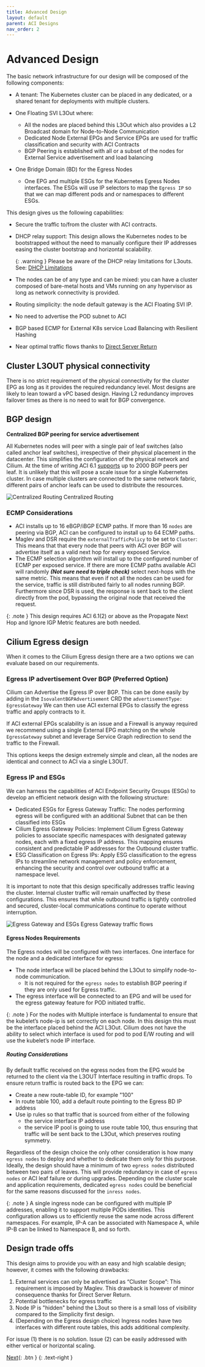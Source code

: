 ```yaml
---
title: Advanced Design
layout: default
parent: ACI Designs
nav_order: 2
---
```


# Advanced Design

The basic network infrastructure for our design will be composed of the following components:

* A tenant: The Kubernetes cluster can be placed in any dedicated, or a shared tenant for deployments with multiple clusters.
* One Floating SVI L3Out where:
  * All the nodes are placed behind this L3Out which also provides a L2 Broadcast domain for Node-to-Node Communication
  * Dedicated Node External EPGs and Service EPGs are used for traffic classification and security with ACI Contracts
  * BGP Peering is established with all or a subset of the nodes for External Service advertisement and load balancing

* One Bridge Domain (BD) for the Egress Nodes
  * One EPG and multiple ESGs for the Kubernetes Egress Nodes interfaces. The ESGs will use IP selectors to map the `Egress IP` so that we can map different pods and or namespaces to different ESGs.

This design gives us the following capabilities:

* Secure the traffic to/from the cluster with ACI contracts.
* DHCP relay support: This design allows the Kubernetes nodes to be bootstrapped without the need to manually configure their IP addresses easing the cluster bootstrap and horizontal scalability. 

  {: .warning } 
  Please be aware of the DHCP relay limitations for L3outs. See: [DHCP Limitations](https://www.cisco.com/c/en/us/td/docs/dcn/aci/apic/6x/basic-configuration/cisco-apic-basic-configuration-guide-61x/provisioning-core-aci-fabric-services-61x.html#guidelines-and-limitations-for-a-dhcp-relay-policy)

* The nodes can be of any type and can be mixed: you can have a cluster composed of bare-metal hosts and VMs running on any hypervisor as long as network connectivity is provided.
* Routing simplicity: the node default gateway is the ACI Floating SVI IP.
* No need to advertise the POD subnet to ACI
* BGP based ECMP for External K8s service Load Balancing with Resilient Hashing
* Near optimal traffic flows thanks to [Direct Server Return](/cilium-dc-design/docs/fabric_agnostic_features/#direct-server-return)

## Cluster L3OUT physical connectivity

There is no strict requirement of the physical connectivity for the cluster EPG as long as it provides the required redundancy level. Most designs are likely to lean toward a vPC based design. Having L2 redundancy improves failover times as there is no need to wait for BGP convergence.

## BGP design
**Centralized BGP peering for service advertisement**

All Kubernetes nodes will peer with a single pair of leaf switches (also called anchor leaf switches), irrespective of their physical placement in the datacenter. This simplifies the configuration of the physical network and Cilium. At the time of writing ACI 6.1 [supports](https://www.cisco.com/c/en/us/td/cilium-dc-design/docs/dcn/aci/apic/6x/verified-scalability/cisco-aci-verified-scalability-guide-612.html) up to 2000 BGP peers per leaf. It is unlikely that this will pose a scale issue for a single Kubernetes cluster. 
In case multiple clusters are connected to the same network fabric, different pairs of anchor leafs can be used to distribute the resources.

![Centralized Routing](../images/centralized-routing.png)
Centralized Routing

### ECMP Considerations

* ACI installs up to 16 eBGP/iBGP ECMP paths. If more than 16 `nodes` are peering via BGP, ACI can be configured to install up to 64 ECMP paths.
* Maglev and DSR require the `externalTrafficPolicy` to be set to `Cluster`: This means that that every node that peers with ACI over BGP will advertise itself as a valid next hop for every exposed Service.
* The ECMP selection algorithm will install up to the configured number of ECMP per exposed service. If there are more ECMP paths available ACI will randomly ***(Not sure need to triple check)*** select next-hops with the same metric. This means that even if not all the nodes can be used for the service, traffic is still distributed fairly to all nodes running BGP. Furthermore since DSR is used, the response is sent back to the client directly from the pod, bypassing the original node that received the request. 

{: .note }
This design requires ACI 6.1(2) or above as the Propagate Next Hop and Ignore IGP Metric features are both needed.

## Cilium Egress design

When it comes to the Cilium Egress design there are a two options we can evaluate based on our requirements. 

### Egress IP advertisement Over BGP (Preferred Option)

Cilium can Advertise the Egress IP over BGP. This can be done easily by adding in the `IsovalentBGPAdvertisement` CRD the `advertisementType: EgressGateway`
We can then use ACI external EPGs to classify the egress traffic and apply contracts to it. 

If ACI external EPGs scalability is an issue and a Firewall is anyway required we recommend using a single External EPG matching on the whole `EgressGateway` subnet and leverage Service Graph redirection to send the traffic to the Firewall.

This options keeps the design extremely simple and clean, all the nodes are identical and connect to ACI via a single L3OUT. 

### Egress IP and ESGs

We can harness the capabilities of ACI Endpoint Security Groups (ESGs) to develop an efficient network design with the following structure:

* Dedicated ESGs for Egress Gateway Traffic: The nodes performing egress will be configured with an additional Subnet that can be then classified into ESGs 
* Cilium Egress Gateway Policies: Implement Cilium Egress Gateway policies to associate specific namespaces with designated gateway nodes, each with a fixed egress IP address. This mapping ensures consistent and predictable IP addresses for the Outbound cluster traffic.
* ESG Classification on Egress IPs: Apply ESG classification to the egress IPs to streamline network management and policy enforcement, enhancing the security and control over outbound traffic at a namespace level. 

It is important to note that this design specifically addresses traffic leaving the cluster. Internal cluster traffic will remain unaffected by these configurations. This ensures that while outbound traffic is tightly controlled and secured, cluster-local communications continue to operate without interruption.

![Egress Gateway and ESGs](../images/egress.png)
Egress Gateway traffic flows

#### Egress Nodes Requirements

The Egress nodes will be configured with two interfaces. One interface for the node and a dedicated interface for egress:
* The node interface will be placed behind the L3Out to simplify node-to-node communication.
  * It is not required for the `egress nodes` to establish BGP peering if they are only used for Egress traffic.
* The egress interface will be connected to an EPG and will be used for the egress gateway feature for POD initiated traffic. 

{: .note }
For the nodes with Multiple interface is fundamental to ensure that the kubelet’s node-ip is set correctly on each node. In this design this must be the interface placed behind the ACI L3Out.
Cilium does not have the ability to select which interface is used for pod to pod E/W routing and will use the kubelet’s node IP interface.

##### Routing Considerations
By default traffic received on the egress nodes from the EPG would be returned to the client via the L3OUT Interface resulting in traffic drops.
To ensure return traffic is routed back to the EPG we can:

* Create a new route-table ID, for example "100"
* In route table 100, add a default route pointing to the Egress BD IP address
* Use ip rules so that traffic that is sourced from either of the following
  * the service interface IP address
  * the service IP pool 
  is going to use route table 100, thus ensuring that traffic will be sent back to the L3Out, which preserves routing symmetry.

Regardless of the design choice the only other consideration is how many `egress nodes` to deploy and whether to dedicate them only for this purpose.
Ideally, the design should have a minimum of two `egress nodes` distributed between two pairs of leaves. This will provide redundancy in case of `egress nodes` or ACI leaf failure or during upgrades.
Depending on the cluster scale and application requirements, dedicated `egress nodes` could be beneficial for the same reasons discussed for the `inress nodes`.

{: .note }
A single ingress node can be configured with multiple IP addresses, enabling it to support multiple PODs identities. This configuration allows us to efficiently reuse the same node across different namespaces. For example, IP-A can be associated with Namespace A, while IP-B can be linked to Namespace B, and so forth.


## Design trade offs

This design aims to provide you with an easy and high scalable design; however, it comes with the following drawbacks:

1. External services can only be advertised as “Cluster Scope”: This requirement is imposed by Maglev. This drawback is however of minor consequence thanks for Direct Server Return. 
2. Potential bottlenecks for egress traffic
3. Node IP is "hidden" behind the L3out so there is a small loss of visibility compared to the Simplicity first design.
4. (Depending on the Egress design choice) Ingress nodes have two interfaces with different route tables, this adds additional complexity.

For issue (1) there is no solution. Issue (2) can be easily addressed with either vertical or horizontal scaling.

[Next](/cilium-dc-design/docs/aci/aci_bgp_design/){: .btn }
{: .text-right }